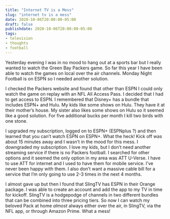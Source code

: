 ```yaml
---
title: "Internet TV is a Mess"
slug: "internet tv is a mess"
date: 2020-10-06T20:00:00-05:00
draft: false
publishdate: 2020-10-06T20:00:00-05:00
tags:
- television
- thoughts
- football
---
```


Yesterday evening I was in no mood to hang out at a sports bar but I really wanted to watch the Green Bay Packers game. So far this year I have been able to watch the games on local over the air channels. Monday Night Football is on ESPN so I needed another solution.

I checked the Packers website and found that other than ESPN I could only watch the game on replay with an NFL All Access Pass. I decided that I had to get access to ESPN. I remembered that Disney+ has a bundle that includes ESPN+ and Hulu. My kids like some shows on Hulu. They have it at their mother’s house. My sister also likes some shows on Hulu so it seemed like a good solution. For five additional bucks per month I kill two birds with one stone.

I upgraded my subscription, logged on to ESPN+ (ESPNplus ?) and then learned that you can’t watch ESPN on ESPN+. What the heck! Kick off was about 15 minutes away and I wasn’t in the mood for this mess. I downgraded my subscription. I love my kids, but I don’t need another streaming service if there is no Packers football. I searched for other options and it seemed the only option in my area was ATT U-Verse. I have to use ATT for internet and I used to have them for mobile service. I’ve never been happy with them. I also don’t want a massive cable bill for a service that I’m only going to use 2-3 times in the next 4 months.

I almost gave up but then I found that SlingTV has ESPN in their Orange package. I was able to create an account and add the app to my TV in time for kickoff. SlingTV is a hodgepodge of channels in two different bundles that can be combined into three pricing tiers. So now I can watch my beloved Pack at home *almost* always either over the air, in SlingTV, via the NFL app, or through Amazon Prime. What a mess!
